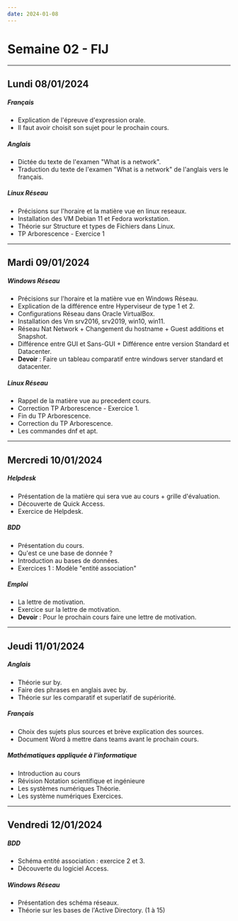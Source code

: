 ```yaml
---
date: 2024-01-08
---
```

# Semaine 02 - FIJ
---
## Lundi 08/01/2024
##### Français
- Explication de l'épreuve d'expression orale.
- Il faut avoir choisit son sujet pour le prochain cours. 
##### Anglais
- Dictée du texte de l'examen "What is a network".
- Traduction du texte de l'examen "What is a network"  de l'anglais vers le français.
##### Linux Réseau
- Précisions sur l'horaire et la matière vue en linux reseaux.
- Installation des VM Debian 11 et Fedora workstation.
- Théorie sur Structure et types de Fichiers dans Linux.
- TP Arborescence - Exercice 1
---
## Mardi 09/01/2024
##### Windows Réseau
- Précisions sur l'horaire et la matière vue en Windows Réseau.
- Explication de la différence entre Hyperviseur de type 1 et 2. 
- Configurations Réseau dans Oracle VirtualBox.
- Installation des Vm srv2016, srv2019, win10, win11.
- Réseau Nat Network + Changement du hostname + Guest additions et Snapshot.
- Différence entre GUI et Sans-GUI + Différence entre version Standard et Datacenter.
- **Devoir** : Faire un tableau comparatif entre windows server standard et datacenter.
##### Linux Réseau
- Rappel de la matière vue au precedent cours. 
- Correction TP Arborescence - Exercice 1.
- Fin du TP Arborescence.
- Correction du TP Arborescence.
- Les commandes dnf et apt.
---
## Mercredi 10/01/2024
##### Helpdesk
- Présentation de la matière qui sera vue au cours + grille d'évaluation.
- Découverte de Quick Access.
- Exercice de Helpdesk.
##### BDD
- Présentation du cours.
- Qu'est ce une base de donnée ?
- Introduction au bases de données.
- Exercices 1 : Modèle "entité association"
##### Emploi
- La lettre de motivation.
- Exercice sur la lettre de motivation.
- **Devoir** : Pour le prochain cours faire une lettre de motivation.

---
## Jeudi 11/01/2024

##### Anglais
- Théorie sur by.
- Faire des phrases en anglais avec by.
- Théorie sur les comparatif et superlatif de supériorité.
##### Français
- Choix des sujets plus sources et brève explication des sources.
- Document Word à mettre dans teams avant le prochain cours.
##### Mathématiques appliquée à l'informatique
- Introduction au cours
- Révision  Notation scientifique et ingénieure
- Les systèmes numériques Théorie.
- Les système numériques Exercices.

---
## Vendredi 12/01/2024
##### BDD
- Schéma entité association : exercice 2 et 3.
- Découverte du logiciel Access.
##### Windows Réseau
- Présentation des schéma réseaux.
- Théorie sur les bases de l'Active Directory. (1 à 15)

